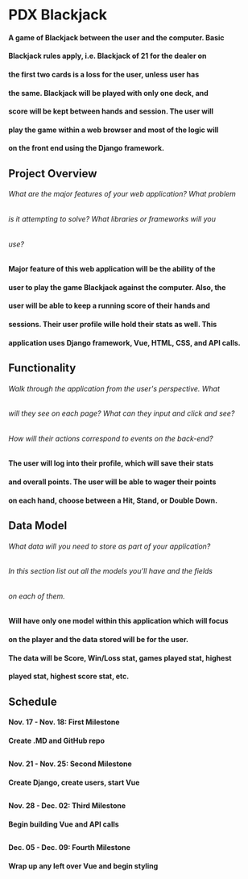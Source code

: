 # PDX Blackjack 

#### A game of Blackjack between the user and the computer. Basic 
#### Blackjack rules apply, i.e. Blackjack of 21 for the dealer on
#### the first two cards is a loss for the user, unless user has 
#### the same. Blackjack will be played with only one deck, and
#### score will be kept between hands and session. The user will 
#### play the game within a web browser and most of the logic will 
#### on the front end using the Django framework.

## Project Overview

###### What are the major features of your web application? What problem
###### is it attempting to solve? What libraries or frameworks will you 
###### use?

#### Major feature of this web application will be the ability of the
#### user to play the game Blackjack against the computer. Also, the 
#### user will be able to keep a running score of their hands and 
#### sessions. Their user profile wille hold their stats as well. This 
#### application uses Django framework, Vue, HTML, CSS, and API calls.

## Functionality

###### Walk through the application from the user's perspective. What 
###### will they see on each page? What can they input and click and see? 
###### How will their actions correspond to events on the back-end?

#### The user will log into their profile, which will save their stats
#### and overall points. The user will be able to wager their points
#### on each hand, choose between a Hit, Stand, or Double Down. 

## Data Model

###### What data will you need to store as part of your application? 
###### In this section list out all the models you'll have and the fields 
###### on each of them.

#### Will have only one model within this application which will focus 
#### on the player and the data stored will be for the user. 
#### The data will be Score, Win/Loss stat, games played stat, highest
#### played stat, highest score stat, etc. 

## Schedule

#### Nov. 17 - Nov. 18: First Milestone
#### Create .MD and GitHub repo
##
#### Nov. 21 - Nov. 25: Second Milestone
#### Create Django, create users, start Vue
##
#### Nov. 28 - Dec. 02: Third Milestone
#### Begin building Vue and API calls
##
#### Dec. 05 - Dec. 09: Fourth Milestone
#### Wrap up any left over Vue and begin styling
